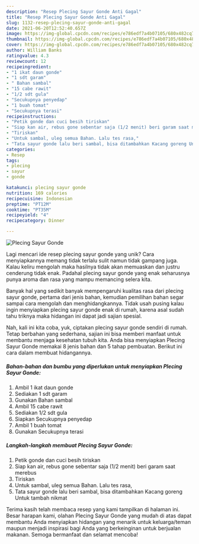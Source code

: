 ```yaml
---
description: "Resep Plecing Sayur Gonde Anti Gagal"
title: "Resep Plecing Sayur Gonde Anti Gagal"
slug: 1132-resep-plecing-sayur-gonde-anti-gagal
date: 2021-06-20T12:52:40.657Z
image: https://img-global.cpcdn.com/recipes/e786edf7a4b07105/680x482cq70/plecing-sayur-gonde-foto-resep-utama.jpg
thumbnail: https://img-global.cpcdn.com/recipes/e786edf7a4b07105/680x482cq70/plecing-sayur-gonde-foto-resep-utama.jpg
cover: https://img-global.cpcdn.com/recipes/e786edf7a4b07105/680x482cq70/plecing-sayur-gonde-foto-resep-utama.jpg
author: William Banks
ratingvalue: 4.3
reviewcount: 12
recipeingredient:
- "1 ikat daun gonde"
- "1 sdt garam"
- " Bahan sambal"
- "15 cabe rawit"
- "1/2 sdt gula"
- "Secukupnya penyedap"
- "1 buah tomat"
- "Secukupnya terasi"
recipeinstructions:
- "Petik gonde dan cuci besih tiriskan"
- "Siap kan air, rebus gone sebentar saja (1/2 menit) beri garam saat merebus"
- "Tiriskan"
- "Untuk sambal, uleg semua Bahan. Lalu tes rasa,"
- "Tata sayur gonde lalu beri sambal, bisa ditambahkan Kacang goreng Untuk tambah nikmat"
categories:
- Resep
tags:
- plecing
- sayur
- gonde

katakunci: plecing sayur gonde 
nutrition: 169 calories
recipecuisine: Indonesian
preptime: "PT12M"
cooktime: "PT35M"
recipeyield: "4"
recipecategory: Dinner

---
```



![Plecing Sayur Gonde](https://img-global.cpcdn.com/recipes/e786edf7a4b07105/680x482cq70/plecing-sayur-gonde-foto-resep-utama.jpg)

Lagi mencari ide resep plecing sayur gonde yang unik? Cara menyiapkannya memang tidak terlalu sulit namun tidak gampang juga. Kalau keliru mengolah maka hasilnya tidak akan memuaskan dan justru cenderung tidak enak. Padahal plecing sayur gonde yang enak seharusnya punya aroma dan rasa yang mampu memancing selera kita.



Banyak hal yang sedikit banyak mempengaruhi kualitas rasa dari plecing sayur gonde, pertama dari jenis bahan, kemudian pemilihan bahan segar sampai cara mengolah dan menghidangkannya. Tidak usah pusing kalau ingin menyiapkan plecing sayur gonde enak di rumah, karena asal sudah tahu triknya maka hidangan ini dapat jadi sajian spesial.


Nah, kali ini kita coba, yuk, ciptakan plecing sayur gonde sendiri di rumah. Tetap berbahan yang sederhana, sajian ini bisa memberi manfaat untuk membantu menjaga kesehatan tubuh kita. Anda bisa menyiapkan Plecing Sayur Gonde memakai 8 jenis bahan dan 5 tahap pembuatan. Berikut ini cara dalam membuat hidangannya.

<!--inarticleads1-->

##### Bahan-bahan dan bumbu yang diperlukan untuk menyiapkan Plecing Sayur Gonde:

1. Ambil 1 ikat daun gonde
1. Sediakan 1 sdt garam
1. Gunakan  Bahan sambal
1. Ambil 15 cabe rawit
1. Sediakan 1/2 sdt gula
1. Siapkan Secukupnya penyedap
1. Ambil 1 buah tomat
1. Gunakan Secukupnya terasi




<!--inarticleads2-->

##### Langkah-langkah membuat Plecing Sayur Gonde:

1. Petik gonde dan cuci besih tiriskan
1. Siap kan air, rebus gone sebentar saja (1/2 menit) beri garam saat merebus
1. Tiriskan
1. Untuk sambal, uleg semua Bahan. Lalu tes rasa,
1. Tata sayur gonde lalu beri sambal, bisa ditambahkan Kacang goreng Untuk tambah nikmat




Terima kasih telah membaca resep yang kami tampilkan di halaman ini. Besar harapan kami, olahan Plecing Sayur Gonde yang mudah di atas dapat membantu Anda menyiapkan hidangan yang menarik untuk keluarga/teman maupun menjadi inspirasi bagi Anda yang berkeinginan untuk berjualan makanan. Semoga bermanfaat dan selamat mencoba!
